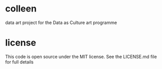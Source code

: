 colleen
=======

data art project for the Data as Culture art programme

license
=======

This code is open source under the MIT license. See the LICENSE.md file for full details
